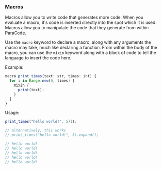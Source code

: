 ### Macros

Macros allow you to write code that generates more code. When you evaluate a macro,
it's code is inserted directly into the spot which it is used. Macros allow you to 
manipulate the code that they generate from within ParaCode.

Use the `macro` keyword to declare a macro, along with any arguments the
macro may take, much like declaring a function. From within the body of
the macro, you can use the `mixin` keyword along with a block of code
to tell the language to insert the code here.

Example:
```javascript
macro print_times(text: str, times: int) {
  for i in Range.new(0, times) {
    mixin {
      print(text);
    }
  }
}
```

Usage:
```javascript
print_times("hello world!", 5)();

// alternatively, this works
// print_times("hello world!", 5).expand();

// hello world!
// hello world!
// hello world!
// hello world!
// hello world!
```
